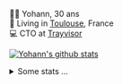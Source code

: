 <p>
  👨🏻 <bold>Yohann</bold>, 30 ans<br/>
  💼 Living in <a href="https://www.google.com/maps?q=toulouse">Toulouse</a>, France<br/>
  💻 CTO at <a href="https://trayvisor.com/">Trayvisor</a><br/>
</p>

<a href="https://github.com/anuraghazra/github-readme-stats"><img align="center" src="https://github-readme-stats-dviw-8taegaswk-yohann84ls-projects.vercel.app//api?username=yohann84L&show_icons=true&include_all_commits=true" alt="Yohann's github stats" /> </a>


<details>
  <summary>Some stats ...</summary><br/>
  

<!--START_SECTION:waka-->
![Code Time](http://img.shields.io/badge/Code%20Time-1%2C343%20hrs%206%20mins-blue)

![Profile Views](http://img.shields.io/badge/Profile%20Views-0-blue)

**🐱 My GitHub Data** 

> 📦 441.0 kB Used in GitHub's Storage 
 > 
> 🏆 586 Contributions in the Year 2025
 > 
> 🚫 Not Opted to Hire
 > 
> 📜 26 Public Repositories 
 > 
> 🔑 21 Private Repositories 
 > 
**I'm an Early 🐤** 

```text
🌞 Morning                32792 commits       ███████░░░░░░░░░░░░░░░░░░   29.52 % 
🌆 Daytime                64378 commits       ██████████████░░░░░░░░░░░   57.95 % 
🌃 Evening                13746 commits       ███░░░░░░░░░░░░░░░░░░░░░░   12.37 % 
🌙 Night                  169 commits         ░░░░░░░░░░░░░░░░░░░░░░░░░   00.15 % 
```
📅 **I'm Most Productive on Wednesday** 

```text
Monday                   21372 commits       █████░░░░░░░░░░░░░░░░░░░░   19.24 % 
Tuesday                  20843 commits       █████░░░░░░░░░░░░░░░░░░░░   18.76 % 
Wednesday                22521 commits       █████░░░░░░░░░░░░░░░░░░░░   20.27 % 
Thursday                 22345 commits       █████░░░░░░░░░░░░░░░░░░░░   20.12 % 
Friday                   21933 commits       █████░░░░░░░░░░░░░░░░░░░░   19.74 % 
Saturday                 810 commits         ░░░░░░░░░░░░░░░░░░░░░░░░░   00.73 % 
Sunday                   1261 commits        ░░░░░░░░░░░░░░░░░░░░░░░░░   01.14 % 
```


📊 **This Week I Spent My Time On** 

```text
🕑︎ Time Zone: Europe/Paris

💬 Programming Languages: 
Image (svg)              40 mins             █████████████████████████   100.00 % 

🔥 Editors: 
Zed                      40 mins             █████████████████████████   100.00 % 

💻 Operating System: 
Mac                      40 mins             █████████████████████████   100.00 % 
```

**I Mostly Code in Python** 

```text
Python                   27 repos            ██████████████░░░░░░░░░░░   55.10 % 
Jupyter Notebook         4 repos             ██░░░░░░░░░░░░░░░░░░░░░░░   08.16 % 
JavaScript               3 repos             ██░░░░░░░░░░░░░░░░░░░░░░░   06.12 % 
HTML                     2 repos             █░░░░░░░░░░░░░░░░░░░░░░░░   04.08 % 
Shell                    1 repo              █░░░░░░░░░░░░░░░░░░░░░░░░   02.04 % 
```




 Last Updated on 04/09/2025 00:41:25 UTC
<!--END_SECTION:waka-->
